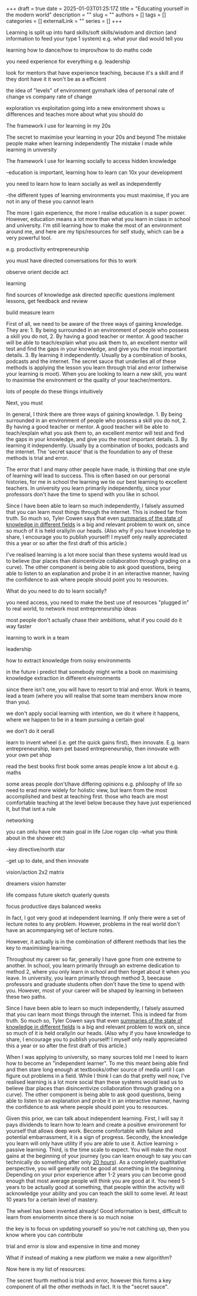 +++ 
draft = true
date = 2025-01-03T01:25:17Z
title = "Educating yourself in the modern world"
description = ""
slug = ""
authors = []
tags = []
categories = []
externalLink = ""
series = []
+++

Learning is split up into hard skills/soft skills/wisdom and dirction (and information to feed your type 1 system) e.g. what your dad would tell you

learning how to dance/how to improv/how to do maths code

you need experience for everything e.g. leadership

look for mentors that have experience teaching, because it's a skill and if they dont have it it won't be as a efficient

the idea of "levels" of environment
gymshark idea of personal rate of change vs company rate of change


exploration vs exploitation
going into a new environment shows u differences and teaches more about what you should do

The framework I use for learning in my 20s

The secret to maximise your learning in your 20s and beyond
The mistake people make when learning independently
The mistake I made while learning in university

The framework I use for learning socially to access hidden knowledge


-education is important, learning how to learn can 10x your development

you need to learn how to learn socially as well as independently

-the different types of learning environments you must maximise, if you are not in any of these you cannot learn


The more I gain experience, the more I realise education is a super power. However, education means a lot more than what you learn in class in school and university. I'm still learning how to make the most of an environment around me, and here are my tips/resources for self study, which can be a very powerful tool.

e.g. productivity
entrepreneurship

you must have directed conversations for this to work

observe orient decide act

learning 

find sources of knowledge
ask directed specific questions
implement lessons, get feedback and review

build measure learn

First of all, we need to be aware of the three ways of gaining knowledge. They are: 1. By being surrounded in an environment of people who possess a skill you do not, 2. By having a good teacher or mentor. A good teacher will be able to teach/explain what you ask them to, an excellent mentor will test and find the gaps in your knowledge, and give you the most important details. 3. By learning it independently. Usually by a combination of books, podcasts and the internet. The secret sauce that underlies all of these methods is applying the lesson you learn through trial and error (otherwise your learning is moot). When you are looking to learn a new skill, you want to maximise the environment or the quality of your teacher/mentors.

lots of people do these things intuitively


Next, you must 






In general, I think there are three ways of gaining knowledge. 1. By being surrounded in an environment of people who possess a skill you do not, 2. By having a good teacher or mentor. A good teacher will be able to teach/explain what you ask them to, an excellent mentor will test and find the gaps in your knowledge, and give you the most important details. 3. By learning it independently. Usually by a combination of books, podcasts and the internet. The 'secret sauce' that is the foundation to any of these methods is trial and error.

The error that I and many other people have made, is thinking that one style of learning will lead to success. This is often based on our personal histories, for me in school the learning we tie our best learning to excellent teachers. In university you learn primarily independently, since your professors don't have the time to spend with you like in school.


Since I have been able to learn so much independently, I falsely assumed that you can learn most things through the internet. This is indeed far from truth. So much so, Tyler Cowen says that even [summaries of the state of knowledge in different fields](https://marginalrevolution.com/marginalrevolution/2019/12/work-on-these-things.html?commentID=160017231) is a big and relevant problem to work on, since so much of it is held orally/in our heads. (Also why if you have knowledge to share, I encourage you to publish yourself! I myself only really appreciated this a year or so after the first draft of this article.)

I've realised learning is a lot more social than these systems would lead us to believe (bar places than disincentivize collaboration through grading on a curve). The other component is being able to ask good questions, being able to listen to an explanation and probe it in an interactive manner, having the confidence to ask where people should point you to resources.

What do you need to do to learn socially?

you need access, you need to make the best use of resources
"plugged in" to real world, to network
most entrepreneurship ideas

most people don't actually chase their ambiitions, 
what if you could do it way faster

learning to work in a team

leadership 

how to extract knowledge from noisy environments

in the future i predict that somebody might write a book on maximising knowledge extraction in different environments

since there isn't one, you will have to resort to trial and error. Work in teams, lead a team (where you will realise that some team members know more than you).

we don't apply social learning with intention, we do it where it happens, where we happen to be in a team pursuing a certain goal

we don't do it oerall

learn to invent wheel (i.e. get the quick gains first), then innovate. E.g. learn entrepreneurship, learn pet based entrepreneurship, then innovate with your own pet shop

read the best books first book
some areas people know a lot about e.g. maths

some areas people don't/have differing opinions e.g. philoophy of life so need to erad more widely for holistic view, but learn from the most accomplished and best at teaching first. those who teach are most comfortable teaching at the level below because they have just experienced it, but that isnt a rule

networking


you can onlu have one main goal in life (Joe rogan clip -what you think about in the shower etc)

-key directive/north star

-get up to date, and then innovate








vision/action 2x2 matrix

dreamers
vision
hamster


life compass
future sketch
quaterly quests

focus
productive days
balanced weeks




In fact, I got very good at independent learning. If only there were a set of lecture notes to any problem. However, problems in the real world don't have an acommpanying set of lecture  notes.



However, it actually is in the combination of different methods that lies the key to maximising learning.

Throughout my career so far, generally I have gone from one extreme to another. In school, you learn primarily through an extreme dedication to method 2, where you only learn in school and then forget about it when you leave. In university, you learn primarily through method 3, beecause professors and graduate students often don't have the time to spend with you. However, most of your career will be shaped by learning in between these two paths.

Since I have been able to learn so much independently, I falsely assumed that you can learn most things through the internet. This is indeed far from truth. So much so, Tyler Cowen says that even [summaries of the state of knowledge in different fields](https://marginalrevolution.com/marginalrevolution/2019/12/work-on-these-things.html?commentID=160017231) is a big and relevant problem to work on, since so much of it is held orally/in our heads. (Also why if you have knowledge to share, I encourage you to publish yourself! I myself only really appreciated this a year or so after the first draft of this article.)

When I was applying to university, so many sources told me I need to learn how to become an "independent learner". To me this meant being able find and then stare long enough at textbooks/other source of media until I can figure out problems in a field. While I think I can do that pretty well now, I've realised learning is a lot more social than these systems would lead us to believe (bar places than disincentivize collaboration through grading on a curve). The other component is being able to ask good questions, being able to listen to an explanation and probe it in an interactive manner, having the confidence to ask where people should point you to resources.

Given this prior, we can talk about independent learning. First, I will say it pays dividends to learn how to learn and create a positive environment for yourself that allows deep work. Become comfortable with failure and potential embarrassment, it is a sign of progress. Secondly, the knowledge you learn will only have utility if you are able to use it. Active learning > passive learning. Third, is the time scale to expect. You will make the most gains at the beginning of your journey (you can learn enough to say you can technically do something after only [20 hours](https://www.youtube.com/watch?v=5MgBikgcWnY)). As a completely qualtitative perspective, you will generally not be good at something in the beginning. Depending on your prior experience after 1-2 years you can become good enough that most average people will think you are good at it. You need 5 years to be actually good at something, that people within the activity will acknowledge your ability and you can teach the skill to some level. At least 10 years for a certain level of mastery.  

The wheel has been invented already! Good information is best, difficult to learn from enviornemtn since there is so much noise

the key is to focus on updating yourself so you're not catching up, then you know where you can contribute

trial and error is slow and expensive in time and money


What if instead of making a new platform we make a new algorithm?

Now here is my list of resources:



The secret fourth method is trial and error, however this forms a key component of all the other methods in fact. It is the "secret sauce".